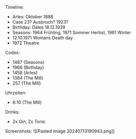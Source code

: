 Timeline:
- Arles: Oktober 1888
- Case 23? Ausbruch? 1923?
- Birthday: Dales 18.12.1939
- Seasons: 1964 Frühling, 1971 Sommer Herbst, 1981 Winter
- 12.10.1971 Womans Death day
- 1972 Theatre

Codes:
- 1487 (Seasons)
- 1966 (Birthday)
- 1458 (Arles)
- 1384 (The Mill)
- 257 (The Mill)

Uhrzeiten:
- 6:10 (The Mill)

Drinks:
- 2x Gin, 2x Tonic




Screenshots:
![[Pasted image 20240713190943.png]]






